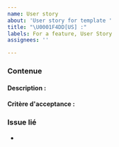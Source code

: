 ```yaml
---
name: User story
about: 'User story for template '
title: "\U0001F4DD[US] :"
labels: For a feature, User Story
assignees: ''

---
```


### Contenue
#### Description :
#### Critère d'acceptance :

### Issue lié
-
